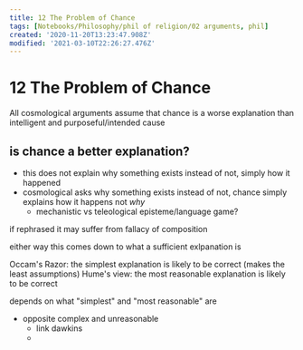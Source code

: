 ```yaml
---
title: 12 The Problem of Chance
tags: [Notebooks/Philosophy/phil of religion/02 arguments, phil]
created: '2020-11-20T13:23:47.908Z'
modified: '2021-03-10T22:26:27.476Z'
---
```


# 12 The Problem of Chance
All cosmological arguments assume that chance is a worse explanation than intelligent and purposeful/intended cause

## is chance a better explanation?
- this does not explain why something exists instead of not, simply how it happened
- cosmological asks why something exists instead of not, chance simply explains how it happens not *why*
  - mechanistic vs teleological episteme/language game?


if rephrased it may suffer from fallacy of composition

either way this comes down to what a sufficient exlpanation is


Occam's Razor: the simplest explanation is likely to be correct (makes the least assumptions)
Hume's view: the most reasonable explanation is likely to be correct


depends on what "simplest" and "most reasonable" are
- opposite complex and unreasonable
    - link dawkins
    - 
